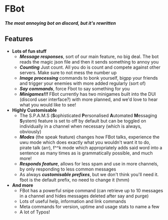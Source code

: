 # **FBot**
##### *The most annoying bot on discord, but it's rewritten*

## Features
- **Lots of fun stuff**
 	- ***Message responses***, sort of our main feature, no big deal. The bot reads the magic json file and then it sends something to annoy you
 	- ***Counting*** Just count. All you do is count and compete against other servers. Make sure to not mess the number up
 	- ***Image processing*** commands to bonk yourself, bigpp your friends and trigger your enemies with more added regularly (sort of)
 	- ***Say commands***, force Fbot to say something for you
 	- ***Minigames!!!*** FBot currently has two minigames built into the DUI (discord user interface?) with more planned, and we'd love to hear what you would like to see!
- **Highly Customisable**
  - The S.P.A.M.S (**S**ophisticated **P**ersonalised **A**utomated **M**essaging **S**ystem) feature is set to off by default but can be toggled on individually in a channel when necessary (which is always, obviously)
  - ***Modes*** (the speak feature) changes how FBot talks, experience the uwu mode which does exactly what you wouldn't want it to do, pirate talk (arr), f^^k mode which appropriately adds said word into a sentence as many times as is grammatically possible, and much more!
  - ***Responds feature***, allows for less spam and use in more channels, by only responding to less common messages
  - As always ***customisable prefixes***, but we don't think you'll need it. fbot is the default prefix, no need to change it (hmm)
- **And more**
 	- FBot has a powerful snipe command (can retrieve up to 10 messages in a channel and hides messages deleted after say and purge)
 	- Lots of useful help, information and link commands
 	- Meta commands for version, uptime and usage stats to name a few
   - A lot of Typos!
